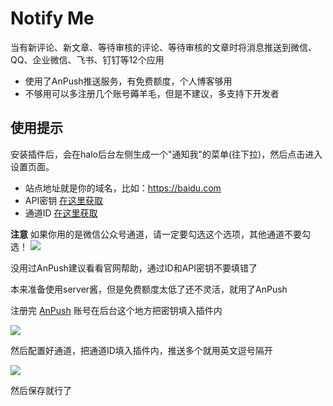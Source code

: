 # Notify Me

当有新评论、新文章、等待审核的评论、等待审核的文章时将消息推送到微信、QQ、企业微信、飞书、钉钉等12个应用

 - 使用了AnPush推送服务，有免费额度，个人博客够用
 - 不够用可以多注册几个账号薅羊毛，但是不建议，多支持下开发者

## 使用提示

安装插件后，会在halo后台左侧生成一个"通知我"的菜单(往下拉)，然后点击进入设置页面。

 - 站点地址就是你的域名，比如：https://baidu.com
 - API密钥 [在这里获取](https://anpush.com/push/tool)
 - 通道ID [在这里获取](https://anpush.com/push/setting)

**注意**
如果你用的是微信公众号通道，请一定要勾选这个选项，其他通道不要勾选！
![](https://s2.loli.net/2024/01/04/lDP8N7ejEkv2zfs.png)

没用过AnPush建议看看官网帮助，通过ID和API密钥不要填错了


本来准备使用server酱，但是免费额度太低了还不灵活，就用了AnPush

注册完 [AnPush](https://anpush.com/welcome) 账号在后台这个地方把密钥填入插件内

![](https://s2.loli.net/2024/01/03/el8rIbotU9Ef7aQ.png)

然后配置好通道，把通道ID填入插件内，推送多个就用英文逗号隔开

![](https://s2.loli.net/2024/01/03/cV34nAKt8oxUTEh.png)

然后保存就行了

